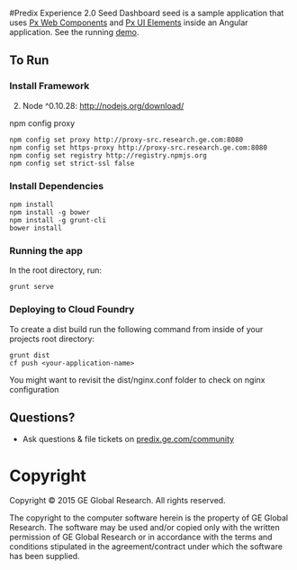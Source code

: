 #Predix Experience 2.0 Seed
Dashboard seed is a sample application that uses <a href="https://github.build.ge.com/pages/PXc/pxc-demos/" target="_blank">Px Web Components</a> and <a href="https://github.build.ge.com/pages/PXd/px-library-design/" target="_blank">Px UI Elements</a> inside an Angular application.  See the running <a href="https://predix-seed.grc-apps.svc.ice.ge.com/" target="_blank">demo</a>.
  	  
## To Run

### Install Framework

2. Node ^0.10.28: http://nodejs.org/download/

npm config proxy 
```
npm config set proxy http://proxy-src.research.ge.com:8080
npm config set https-proxy http://proxy-src.research.ge.com:8080
npm config set registry http://registry.npmjs.org
npm config set strict-ssl false
 ```

### Install Dependencies
```
npm install
npm install -g bower
npm install -g grunt-cli
bower install
```

### Running the app
In the root directory, run:
```
grunt serve
```

### Deploying to Cloud Foundry
To create a dist build run the following command from inside of your projects root directory:
```unix
grunt dist
cf push <your-application-name>
```

You might want to revisit the dist/nginx.conf folder to check on nginx configuration

## Questions?
- Ask questions & file tickets on <a href="https://predix.ge.com/community/" target="_blank">predix.ge.com/community</a>

# Copyright
Copyright &copy; 2015 GE Global Research. All rights reserved.

The copyright to the computer software herein is the property of
GE Global Research. The software may be used and/or copied only
with the written permission of GE Global Research or in accordance
with the terms and conditions stipulated in the agreement/contract
under which the software has been supplied.
